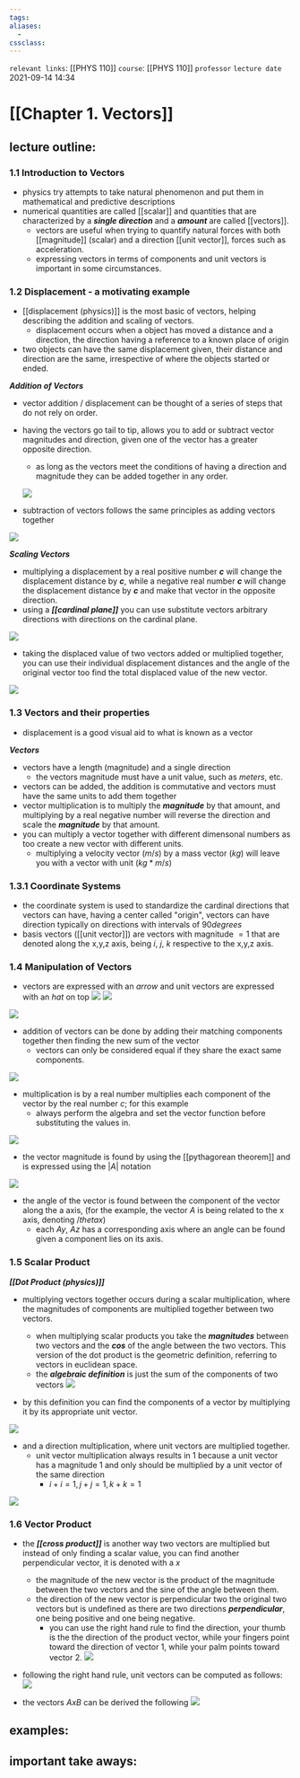 ```yaml
---
tags: 
aliases: 
  - 
cssclass: 
---
```

`relevant links`: [[PHYS 110]]
`course`: [[PHYS 110]]
`professor`
`lecture date` 2021-09-14 14:34

 # [[Chapter 1. Vectors]]

## lecture outline:
### 1.1 Introduction to Vectors
- physics try attempts to take natural phenomenon and put them in mathematical and predictive descriptions
- numerical quantities are called [[scalar]] and quantities that are characterized by a ***single direction*** and a ***amount*** are called [[vectors]].
  - vectors are useful when trying to quantify natural forces with both [[magnitude]] (scalar) and a direction [[unit vector]], forces such as acceleration. 
  - expressing vectors in terms of components and unit vectors is important in some circumstances.

### 1.2 Displacement - a motivating example
- [[displacement (physics)]] is the most basic of vectors, helping describing the addition and scaling of vectors.
  - displacement occurs when a object has moved a distance and a direction, the direction having a reference to a known place of origin
- two objects can have the same displacement given, their distance and direction are the same, irrespective of where the objects started or ended. 

***Addition of Vectors***
- vector addition / displacement can be thought of a series of steps that do not rely on order. 
- having the vectors go tail to tip, allows you to add or subtract vector magnitudes and direction, given one of the vector has a greater opposite direction.
  - as long as the vectors meet the conditions of having a direction and magnitude they can be added together in any order. 

   ![](https://i.imgur.com/M6jVlNd.png)

- subtraction of vectors follows the same principles as adding vectors together

![](https://i.imgur.com/FU3Hae9.png)

***Scaling Vectors***
- multiplying a displacement by a real positive number  ***c*** will change the displacement distance by ***c***, while a negative real number ***c*** will change the displacement distance by ***c*** and make that vector in the opposite direction.
- using a ***[[cardinal plane]]*** you can use substitute vectors arbitrary directions with directions on the cardinal plane. 

![](https://i.imgur.com/7dyhuQV.png)

- taking the displaced value of two vectors added or multiplied together, you can use their individual displacement distances and the angle of the original vector too find the total displaced value of the new vector.

![](https://i.imgur.com/iTPJvWq.png)

### 1.3 Vectors and their properties
- displacement is a good visual aid to what is known as a vector


***Vectors***
- vectors have a length (magnitude) and a single direction
  - the vectors magnitude must have a unit value, such as *$meters$*, etc.
- vectors can be added, the addition is commutative and vectors must have the same units to add them together
- vector multiplication is to multiply the ***magnitude*** by that amount, and multiplying by a real negative number will reverse the direction and scale the ***magnitude*** by that amount.
- you can multiply a vector together with different dimensonal numbers as too create a new vector with different units. 
  - multiplying a velocity vector ($m/s$) by a mass vector ($kg$) will leave you with a vector with unit ($kg*m/s$)

### 1.3.1 Coordinate Systems
- the coordinate system is used to standardize the cardinal directions that vectors can have, having a center called "origin", vectors can have direction typically on directions with intervals of $90 degrees$
- basis vectors ([[unit vector]]) are vectors with magnitude $=1$ that are denoted along the x,y,z axis, being $i$, $j$, $k$ respective to the x,y,z axis. 

### 1.4 Manipulation of Vectors
- vectors are expressed with an $arrow$ and unit vectors are expressed with an $hat$ on top
![](https://i.imgur.com/vgHbzYi.png)
![](https://i.imgur.com/5b9eDzM.png)

![](https://i.imgur.com/skntG36.png)

- addition of vectors can be done by adding their matching components together then finding the new sum of the vector
  - vectors can only be considered equal if they share the exact same components.
  
![](https://i.imgur.com/LyucphJ.png)
- multiplication is by a real number multiplies each component of the vector by the real number $c$; for this example
  - always perform the algebra and set the vector function before substituting the values in.
 
![](https://i.imgur.com/a85TkxT.png)
- the vector magnitude is found by using the [[pythagorean theorem]] and is expressed using the $|A|$ notation

![](https://i.imgur.com/TNEHWGk.png)
- the angle of the vector is found between the component of the vector along the a axis, (for the example, the vector $A$ is being related to the x axis, denoting $/theta x$)
  - each $Ay$, $Az$ has a corresponding axis where an angle can be found given a component lies on its axis.

### 1.5 Scalar Product

***[[Dot Product (physics)]]***
- multiplying vectors together occurs during a scalar multiplication, where the magnitudes of components are multiplied together between two vectors.
  - when multiplying scalar products you take the ***magnitudes*** between two vectors and the ***$cos$*** of the angle between the two vectors. This version of the dot product is the geometric definition, referring to vectors in euclidean space.
  - the ***algebraic definition*** is just the sum of the components of two vectors
![](https://i.imgur.com/u6gEU03.png)

- by this definition you can find the components of a vector by multiplying it by its appropriate unit vector. 

![](https://i.imgur.com/qGgV4we.png)


- and a direction multiplication, where unit vectors are multiplied together.
   - unit vector multiplication always results in 1 because a unit vector has a magnitude 1 and only should be multiplied by a unit vector of the same direction
      - $i+i=1, j+j=1, k+k=1$
     
![](https://i.imgur.com/Bzm5AJB.png)


### 1.6 Vector Product
- the ***[[cross product]]*** is another way two vectors are multiplied but instead of only finding a scalar value, you can find another perpendicular vector, it is denoted with a $x$
  - the magnitude of the new vector is the product of the magnitude between the two vectors and the sine of the angle between them. 
  - the direction of the new vector is perpendicular two the original two vectors but is undefined as there are two directions ***perpendicular***, one being positive and one being negative.
    - you can use the right hand rule to find the direction, your thumb is the the direction of the product vector, while your fingers point toward the direction of vector 1, while your palm points toward vector 2.
    ![](https://i.imgur.com/Whcw1Xm.png)

- following the right hand rule, unit vectors can be computed as follows:
![](https://i.imgur.com/g06Ffbl.png)

- the vectors $AxB$ can be derived the following
 ![](https://i.imgur.com/KullxVc.png)

## examples:

## important take aways: